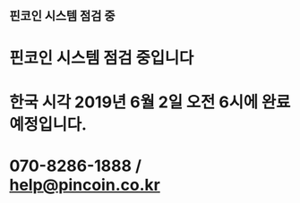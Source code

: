 ## 핀코인 시스템 점검 중

# 핀코인 시스템 점검 중입니다

# 한국 시각 2019년 6월 2일 오전 6시에 완료 예정입니다.

# 070-8286-1888 / help@pincoin.co.kr
